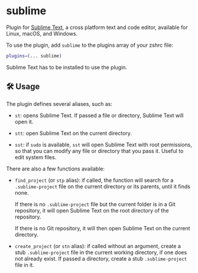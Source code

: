 # sublime

Plugin for [Sublime Text](https://www.sublimetext.com/), a cross platform text
and code editor, available for Linux, macOS, and Windows.

To use the plugin, add `sublime` to the plugins array of your zshrc file:

```zsh
plugins=(... sublime)
```

Sublime Text has to be installed to use the plugin.

## 🛠️ Usage

The plugin defines several aliases, such as:

-   `st`: opens Sublime Text. If passed a file or directory, Sublime Text will
    open it.

-   `stt`: open Sublime Text on the current directory.

-   `sst`: if `sudo` is available, `sst` will open Sublime Text with root
    permissions, so that you can modify any file or directory that you pass it.
    Useful to edit system files.

There are also a few functions available:

-   `find_project` (or `stp` alias): if called, the function will search for a
    `.sublime-project` file on the current directory or its parents, until it
    finds none.

    If there is no `.sublime-project` file but the current folder is in a Git
    repository, it will open Sublime Text on the root directory of the
    repository.

    If there is no Git repository, it will then open Sublime Text on the current
    directory.

-   `create_project` (or `stn` alias): if called without an argument, create a
    stub `.sublime-project` file in the current working directory, if one does
    not already exist. If passed a directory, create a stub `.sublime-project`
    file in it.
